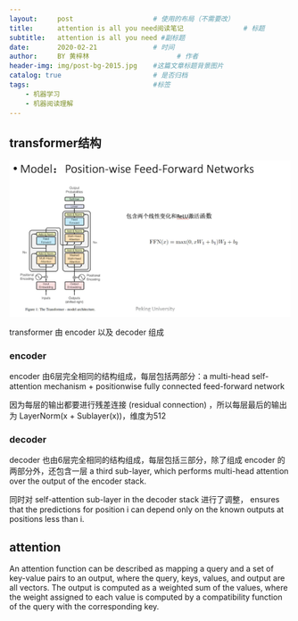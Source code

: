 ```yaml
---
layout:     post   				    # 使用的布局（不需要改）
title:      attention is all you need阅读笔记 				# 标题 
subtitle:   attention is all you need #副标题
date:       2020-02-21 				# 时间
author:     BY 黄梓林						# 作者
header-img: img/post-bg-2015.jpg 	#这篇文章标题背景图片
catalog: true 						# 是否归档
tags:								#标签
    - 机器学习
    - 机器阅读理解
---
```


## transformer结构

![transformer](/img/a9fak-y4zyr.jpg)

transformer 由 encoder 以及 decoder 组成

### encoder

encoder 由6层完全相同的结构组成，每层包括两部分：a multi-head self-attention mechanism + 
positionwise fully connected feed-forward network

因为每层的输出都要进行残差连接 (residual connection) ，所以每层最后的输出为 LayerNorm(x + Sublayer(x))，维度为512

### decoder

decoder 也由6层完全相同的结构组成，每层包括三部分，除了组成 encoder 的两部分外，还包含一层  a third sub-layer, 
which performs multi-head attention over the output of the encoder stack. 

同时对  self-attention sub-layer in the decoder stack 进行了调整，
ensures that the predictions for position i can depend only on the known outputs at positions less than i.

## attention

An attention function can be described as mapping a query and a set of key-value pairs to an output,
where the query, keys, values, and output are all vectors. The output is computed as a weighted sum
of the values, where the weight assigned to each value is computed by a compatibility function of the
query with the corresponding key.

